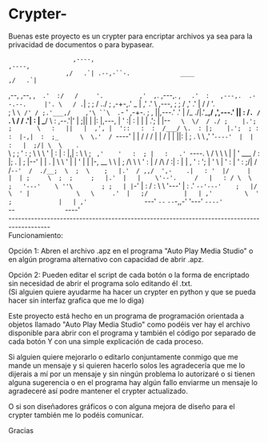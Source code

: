 # Crypter-
Buenas este proyecto es un crypter para encriptar archivos ya sea para la privacidad de documentos o para bypasear.  

                      ,----,                                                             ,----,                      
                    ,/   .`| .--,-``-.              ____                               ,/   .`|                      
 ,--,     ,--,    ,`   .'  :/   /     '.          ,'  , `.    ,---,.                 ,`   .'  :   ,---,.  .--.--.    
 |'. \   / .`|  ;    ;     / ../        ;      ,-+-,.' _ |  ,'  .'  \       ,---,  ;    ;     / ,'  .' | /  /    '.  
 ; \ `\ /' / ;.'___,/    ,'\ ``\  .`-    '  ,-+-. ;   , ||,---.' .' |      /_ ./|.'___,/    ,',---.'   ||  :  /`. /  
 `. \  /  / .'|    :     |  \___\/   \   : ,--.'|'   |  ;||   |  |: |,---, |  ' :|    :     | |   |   .';  |  |--`   
  \  \/  / ./ ;    |.';  ;       \   :   ||   |  ,', |  '::   :  :  /___/ \.  : |;    |.';  ; :   :  |-,|  :  ;_     
   \  \.'  /  `----'  |  |       /  /   / |   | /  | |  ||:   |    ; .  \  \ ,' '`----'  |  | :   |  ;/| \  \    `.  
    \  ;  ;       '   :  ;       \  \   \ '   | :  | :  |,|   :     \ \  ;  `  ,'    '   :  ; |   :   .'  `----.   \ 
   / \  \  \      |   |  '   ___ /   :   |;   . |  ; |--' |   |   . |  \  \    '     |   |  ' |   |  |-,  __ \  \  | 
  ;  /\  \  \     '   :  |  /   /\   /   :|   : |  | ,    '   :  '; |   '  \   |     '   :  | '   :  ;/| /  /`--'  / 
./__;  \  ;  \    ;   |.'  / ,,/  ',-    .|   : '  |/     |   |  | ;     \  ;  ;     ;   |.'  |   |    \'--'.     /  
|   : / \  \  ;   '---'    \ ''\        ; ;   | |`-'      |   :   /       :  \  \    '---'    |   :   .'  `--'---'   
;   |/   \  ' |             \   \     .'  |   ;/          |   | ,'         \  ' ;             |   | ,'               
`---'     `--`               `--`-,,-'    '---'           `----'            `--`              `----'                 
        -------------------------------------------------------------------------------------------  
Funcionamiento:  

Opción 1: Abren el archivo .apz en el programa "Auto Play Media Studio" o en algún programa alternativo con capacidad de abrir .apz. 

Opción 2: Pueden editar el script de cada botón o la forma de encriptado sin necesidad de abrir el programa solo editando él .txt.  
(Si alguien quiere ayudarme ha hacer un crypter en python y que se pueda hacer sin interfaz grafica que me lo diga)     

Este proyecto está hecho en un programa de programación orientada a objetos llamado "Auto Play Media Studio"  como podéis ver hay el archivo disponible para abrir con el programa y también el código por separado de cada botón  Y con una simple explicación de cada proceso.  

Si alguien quiere mejorarlo o editarlo conjuntamente conmigo que me mande un mensaje y si quieren hacerlo solos les agradecería que me lo dijerais a mí por un mensaje y sin ningún problema lo autorizaré o si tienen alguna sugerencia o en el programa hay algún fallo enviarme un mensaje lo agradeceré así podre mantener el crypter actualizado.  

O si son diseñadores gráficos o con alguna mejora de diseño para el crypter también me lo podéis comunicar.   

Gracias  
